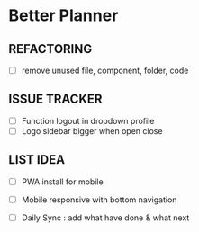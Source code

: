 # Better Planner

## REFACTORING
- [ ] remove unused file, component, folder, code

## ISSUE TRACKER
- [ ] Function logout in dropdown profile
- [ ] Logo sidebar bigger when open close

## LIST IDEA
- [ ] PWA install for mobile
- [ ] Mobile responsive with bottom navigation
- [ ] Daily Sync : add what have done & what next

